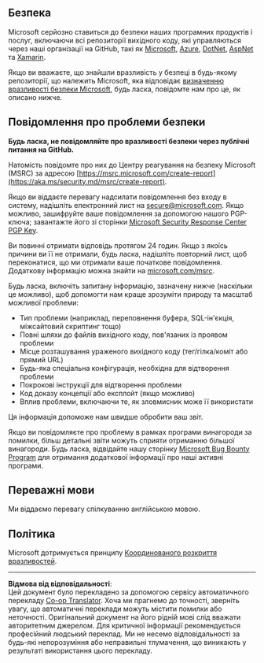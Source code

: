 <!--
CO_OP_TRANSLATOR_METADATA:
{
  "original_hash": "57f14126c1c6add76b3aef3844dfe4e3",
  "translation_date": "2025-09-03T21:34:04+00:00",
  "source_file": "SECURITY.md",
  "language_code": "uk"
}
-->
## Безпека

Microsoft серйозно ставиться до безпеки наших програмних продуктів і послуг, включаючи всі репозиторії вихідного коду, які управляються через наші організації на GitHub, такі як [Microsoft](https://github.com/Microsoft), [Azure](https://github.com/Azure), [DotNet](https://github.com/dotnet), [AspNet](https://github.com/aspnet) та [Xamarin](https://github.com/xamarin).

Якщо ви вважаєте, що знайшли вразливість у безпеці в будь-якому репозиторії, що належить Microsoft, яка відповідає [визначенню вразливості безпеки Microsoft](https://aka.ms/security.md/definition), будь ласка, повідомте нам про це, як описано нижче.

## Повідомлення про проблеми безпеки

**Будь ласка, не повідомляйте про вразливості безпеки через публічні питання на GitHub.**

Натомість повідомте про них до Центру реагування на безпеку Microsoft (MSRC) за адресою [https://msrc.microsoft.com/create-report](https://aka.ms/security.md/msrc/create-report).

Якщо ви віддаєте перевагу надсилати повідомлення без входу в систему, надішліть електронний лист на [secure@microsoft.com](mailto:secure@microsoft.com). Якщо можливо, зашифруйте ваше повідомлення за допомогою нашого PGP-ключа; завантажте його зі сторінки [Microsoft Security Response Center PGP Key](https://aka.ms/security.md/msrc/pgp).

Ви повинні отримати відповідь протягом 24 годин. Якщо з якоїсь причини ви її не отримали, будь ласка, надішліть повторний лист, щоб переконатися, що ми отримали ваше початкове повідомлення. Додаткову інформацію можна знайти на [microsoft.com/msrc](https://www.microsoft.com/msrc).

Будь ласка, включіть запитану інформацію, зазначену нижче (наскільки це можливо), щоб допомогти нам краще зрозуміти природу та масштаб можливої проблеми:

  * Тип проблеми (наприклад, переповнення буфера, SQL-ін'єкція, міжсайтовий скриптинг тощо)
  * Повні шляхи до файлів вихідного коду, пов'язаних із проявом проблеми
  * Місце розташування ураженого вихідного коду (тег/гілка/коміт або прямий URL)
  * Будь-яка спеціальна конфігурація, необхідна для відтворення проблеми
  * Покрокові інструкції для відтворення проблеми
  * Код доказу концепції або експлойт (якщо можливо)
  * Вплив проблеми, включаючи те, як зловмисник може її використати

Ця інформація допоможе нам швидше обробити ваш звіт.

Якщо ви повідомляєте про проблему в рамках програми винагороди за помилки, більш детальні звіти можуть сприяти отриманню більшої винагороди. Будь ласка, відвідайте нашу сторінку [Microsoft Bug Bounty Program](https://aka.ms/security.md/msrc/bounty) для отримання додаткової інформації про наші активні програми.

## Переважні мови

Ми віддаємо перевагу спілкуванню англійською мовою.

## Політика

Microsoft дотримується принципу [Координованого розкриття вразливостей](https://aka.ms/security.md/cvd).

---

**Відмова від відповідальності**:  
Цей документ було перекладено за допомогою сервісу автоматичного перекладу [Co-op Translator](https://github.com/Azure/co-op-translator). Хоча ми прагнемо до точності, зверніть увагу, що автоматичні переклади можуть містити помилки або неточності. Оригінальний документ на його рідній мові слід вважати авторитетним джерелом. Для критичної інформації рекомендується професійний людський переклад. Ми не несемо відповідальності за будь-які непорозуміння або неправильні тлумачення, що виникають у результаті використання цього перекладу.